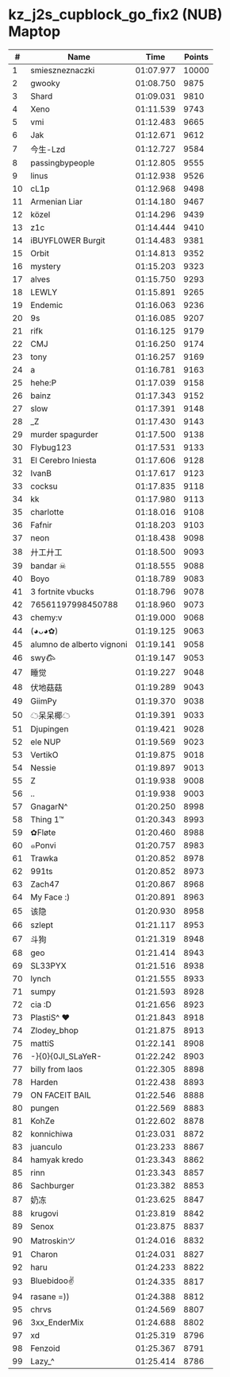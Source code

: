 # kz_j2s_cupblock_go_fix2 (NUB) Maptop

|  # | Name | Time | Points |
|-------------- | -------------- | -------------- | -------------- | 
| 1 | smieszneznaczki | 01:07.977 | 10000 | 
| 2 | gwooky | 01:08.750 | 9875 | 
| 3 | Shard | 01:09.031 | 9810 | 
| 4 | Xeno | 01:11.539 | 9743 | 
| 5 | vmi | 01:12.483 | 9665 | 
| 6 | Jak | 01:12.671 | 9612 | 
| 7 | 今生-Lzd | 01:12.727 | 9584 | 
| 8 | passingbypeople | 01:12.805 | 9555 | 
| 9 | linus | 01:12.938 | 9526 | 
| 10 | cL1p | 01:12.968 | 9498 | 
| 11 | Armenian Liar | 01:14.180 | 9467 | 
| 12 | közel | 01:14.296 | 9439 | 
| 13 | z1c | 01:14.444 | 9410 | 
| 14 | iBUYFL0WER Burgit | 01:14.483 | 9381 | 
| 15 | Orbit | 01:14.813 | 9352 | 
| 16 | mystery | 01:15.203 | 9323 | 
| 17 | alves | 01:15.750 | 9293 | 
| 18 | LEWLY | 01:15.891 | 9265 | 
| 19 | Endemic | 01:16.063 | 9236 | 
| 20 | 9s | 01:16.085 | 9207 | 
| 21 | rifk | 01:16.125 | 9179 | 
| 22 | CMJ | 01:16.250 | 9174 | 
| 23 | tony | 01:16.257 | 9169 | 
| 24 | a | 01:16.781 | 9163 | 
| 25 | hehe:P | 01:17.039 | 9158 | 
| 26 | bainz | 01:17.343 | 9152 | 
| 27 | slow | 01:17.391 | 9148 | 
| 28 | _Z | 01:17.430 | 9143 | 
| 29 | murder spagurder | 01:17.500 | 9138 | 
| 30 | Flybug123 | 01:17.531 | 9133 | 
| 31 | El Cerebro Iniesta | 01:17.606 | 9128 | 
| 32 | IvanB | 01:17.617 | 9123 | 
| 33 | cocksu | 01:17.835 | 9118 | 
| 34 | kk | 01:17.980 | 9113 | 
| 35 | charlotte | 01:18.016 | 9108 | 
| 36 | Fafnir | 01:18.203 | 9103 | 
| 37 | neon | 01:18.438 | 9098 | 
| 38 | 廾工廾工 | 01:18.500 | 9093 | 
| 39 | bandar ☠ | 01:18.555 | 9088 | 
| 40 | Boyo | 01:18.789 | 9083 | 
| 41 | 3 fortnite vbucks | 01:18.796 | 9078 | 
| 42 | 76561197998450788 | 01:18.960 | 9073 | 
| 43 | chemy:v | 01:19.000 | 9068 | 
| 44 | (◕ᴗ◕✿) | 01:19.125 | 9063 | 
| 45 | alumno de alberto vignoni | 01:19.141 | 9058 | 
| 46 | swy𐂃 | 01:19.147 | 9053 | 
| 47 | 睡觉 | 01:19.227 | 9048 | 
| 48 | 伏地菇菇 | 01:19.289 | 9043 | 
| 49 | GiimPy | 01:19.370 | 9038 | 
| 50 | ☁呆呆椰☁ | 01:19.391 | 9033 | 
| 51 | Djupingen | 01:19.421 | 9028 | 
| 52 | ele NUP | 01:19.569 | 9023 | 
| 53 | VertikO | 01:19.875 | 9018 | 
| 54 | Nessie | 01:19.897 | 9013 | 
| 55 | Z | 01:19.938 | 9008 | 
| 56 | .. | 01:19.938 | 9003 | 
| 57 | GnagarN^ | 01:20.250 | 8998 | 
| 58 | Thing 1™ | 01:20.343 | 8993 | 
| 59 | ✿Fløte | 01:20.460 | 8988 | 
| 60 | ๑Ponvi | 01:20.757 | 8983 | 
| 61 | Trawka | 01:20.852 | 8978 | 
| 62 | 991ts | 01:20.852 | 8973 | 
| 63 | Zach47 | 01:20.867 | 8968 | 
| 64 | My Face :) | 01:20.891 | 8963 | 
| 65 | 该隐 | 01:20.930 | 8958 | 
| 66 | szlept | 01:21.117 | 8953 | 
| 67 | 斗狗 | 01:21.319 | 8948 | 
| 68 | geo | 01:21.414 | 8943 | 
| 69 | SL33PYX | 01:21.516 | 8938 | 
| 70 | lynch | 01:21.555 | 8933 | 
| 71 | sumpy | 01:21.593 | 8928 | 
| 72 | cia :D | 01:21.656 | 8923 | 
| 73 | PlastiS^ ♥ | 01:21.843 | 8918 | 
| 74 | Zlodey_bhop | 01:21.875 | 8913 | 
| 75 | mattiS | 01:22.141 | 8908 | 
| 76 | -}{0}{0JI_SLaYeR- | 01:22.242 | 8903 | 
| 77 | billy from laos | 01:22.305 | 8898 | 
| 78 | Harden | 01:22.438 | 8893 | 
| 79 | ON FACEIT BAIL | 01:22.546 | 8888 | 
| 80 | pungen | 01:22.569 | 8883 | 
| 81 | KohZe | 01:22.602 | 8878 | 
| 82 | konnichiwa | 01:23.031 | 8872 | 
| 83 | juanculo | 01:23.233 | 8867 | 
| 84 | hamyak kredo | 01:23.343 | 8862 | 
| 85 | rinn | 01:23.343 | 8857 | 
| 86 | Sachburger | 01:23.382 | 8853 | 
| 87 | 奶冻 | 01:23.625 | 8847 | 
| 88 | krugovi | 01:23.819 | 8842 | 
| 89 | Senox | 01:23.875 | 8837 | 
| 90 | Matroskinツ | 01:24.016 | 8832 | 
| 91 | Charon | 01:24.031 | 8827 | 
| 92 | haru | 01:24.233 | 8822 | 
| 93 | Bluebidoo✌ | 01:24.335 | 8817 | 
| 94 | rasane =)) | 01:24.388 | 8812 | 
| 95 | chrvs | 01:24.569 | 8807 | 
| 96 | 3xx_EnderMix | 01:24.688 | 8802 | 
| 97 | xd | 01:25.319 | 8796 | 
| 98 | Fenzoid | 01:25.367 | 8791 | 
| 99 | Lazy_^ | 01:25.414 | 8786 | 

